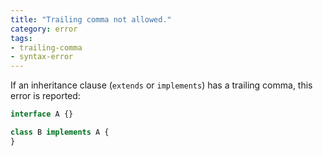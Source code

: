 ```yaml
---
title: "Trailing comma not allowed."
category: error
tags:
- trailing-comma
- syntax-error
---
```


If an inheritance clause (`extends` or `implements`) has a trailing comma, this
error is reported:

```ts
interface A {}

class B implements A {
}
```
